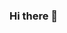 ### Hi there 👋

<!--
**wishihab/wishihab** is a ✨ _special_ ✨ repository because its `README.md` (this file) appears on your GitHub profile.

## Github Stats  
<table><tr><td valign="top" width="50%">

<img src="https://github-readme-stats-pied-tau.vercel.app/api?username=wishihab&show_icons=true&count_private=true&hide_border=true" align="left" style="width: 100%" />

</td><td valign="top" width="50%">

<img src="https://github-readme-stats-pied-tau.vercel.app/api/top-langs/?username=wishihab&hide_border=true&layout=compact" align="left" style="width: 100%" />

</td></tr></table>  

<br/> 

